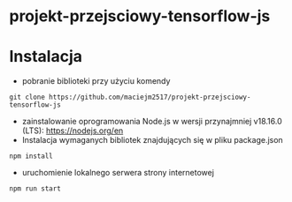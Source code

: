 # projekt-przejsciowy-tensorflow-js

# Instalacja
* pobranie biblioteki przy użyciu komendy
```
git clone https://github.com/maciejm2517/projekt-przejsciowy-tensorflow-js
```
* zainstalowanie oprogramowania Node.js w wersji przynajmniej v18.16.0 (LTS): https://nodejs.org/en
* Instalacja wymaganych bibliotek znajdujących się w pliku package.json
```
npm install
``` 
* uruchomienie lokalnego serwera strony internetowej
```
npm run start
``` 